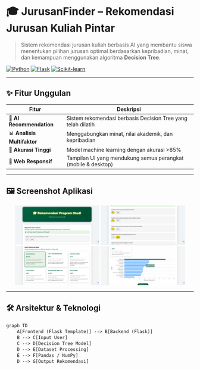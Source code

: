 # 🎓 JurusanFinder – Rekomendasi Jurusan Kuliah Pintar

> Sistem rekomendasi jurusan kuliah berbasis AI yang membantu siswa menentukan pilihan jurusan optimal berdasarkan kepribadian, minat, dan kemampuan menggunakan algoritma **Decision Tree**.

[![Python](https://img.shields.io/badge/Python-3.8%2B-blue.svg)](https://python.org)
[![Flask](https://img.shields.io/badge/Flask-2.0-lightgrey.svg)](https://flask.palletsprojects.com/)
[![Scikit-learn](https://img.shields.io/badge/Scikit--learn-1.0-orange.svg)](https://scikit-learn.org/)

---

## ✨ Fitur Unggulan

| Fitur                  | Deskripsi |
|------------------------|-----------|
| 🧠 **AI Recommendation** | Sistem rekomendasi berbasis Decision Tree yang telah dilatih |
| 📊 **Analisis Multifaktor** | Menggabungkan minat, nilai akademik, dan kepribadian |
| 🎯 **Akurasi Tinggi**     | Model machine learning dengan akurasi >85% |
| 📱 **Web Responsif**     | Tampilan UI yang mendukung semua perangkat (mobile & desktop) |

---

## 🖼️ Screenshot Aplikasi

<div align="center">
  <img src="images/home.png" width="45%" alt="Halaman Utama">
  <img src="images/form.png" width="45%" alt="Form Input">
  <img src="images/hasil.png" width="45%" alt="Hasil Rekomendasi"> 
  <img src="images/chart.png" width="45%" alt="Chart Hasil"> 
  
</div>

---

## 🛠️ Arsitektur & Teknologi

```mermaid
graph TD
    A[Frontend (Flask Template)] --> B[Backend (Flask)]
    B --> C[Input User]
    C --> D[Decision Tree Model]
    D --> E[Dataset Processing]
    E --> F[Pandas / NumPy]
    D --> G[Output Rekomendasi]
